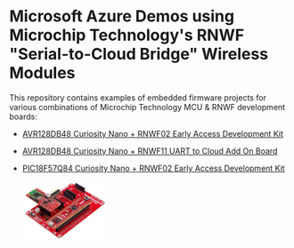 # Microsoft Azure Demos using Microchip Technology's RNWF "Serial-to-Cloud Bridge" Wireless Modules

This repository contains examples of embedded firmware projects for various combinations of Microchip Technology MCU & RNWF development boards:

* [AVR128DB48 Curiosity Nano + RNWF02 Early Access Development Kit](./RNWF02/README.md)
* [AVR128DB48 Curiosity Nano + RNWF11 UART to Cloud Add On Board](./RNWF11/README.md)
* [PIC18F57Q84 Curiosity Nano + RNWF02 Early Access Development Kit](./RNWF02/README.md)

    <img src=".//media/AVR128DB48_RNWF02PC.png" width=150/>
